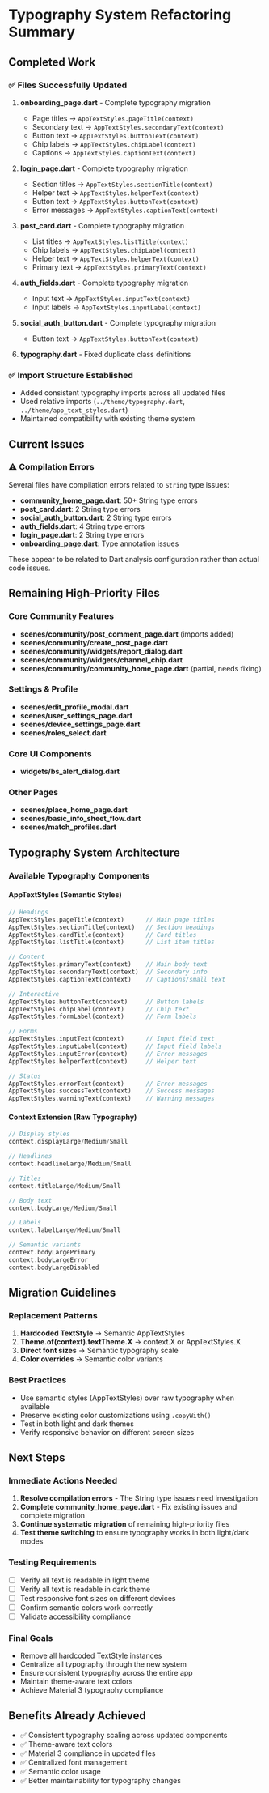 # Typography System Refactoring Summary

## Completed Work

### ✅ Files Successfully Updated
1. **onboarding_page.dart** - Complete typography migration
   - Page titles → `AppTextStyles.pageTitle(context)`
   - Secondary text → `AppTextStyles.secondaryText(context)`
   - Button text → `AppTextStyles.buttonText(context)`
   - Chip labels → `AppTextStyles.chipLabel(context)`
   - Captions → `AppTextStyles.captionText(context)`

2. **login_page.dart** - Complete typography migration
   - Section titles → `AppTextStyles.sectionTitle(context)`
   - Helper text → `AppTextStyles.helperText(context)`
   - Button text → `AppTextStyles.buttonText(context)`
   - Error messages → `AppTextStyles.captionText(context)`

3. **post_card.dart** - Complete typography migration
   - List titles → `AppTextStyles.listTitle(context)`
   - Chip labels → `AppTextStyles.chipLabel(context)`
   - Helper text → `AppTextStyles.helperText(context)`
   - Primary text → `AppTextStyles.primaryText(context)`

4. **auth_fields.dart** - Complete typography migration
   - Input text → `AppTextStyles.inputText(context)`
   - Input labels → `AppTextStyles.inputLabel(context)`

5. **social_auth_button.dart** - Complete typography migration
   - Button text → `AppTextStyles.buttonText(context)`

6. **typography.dart** - Fixed duplicate class definitions

### ✅ Import Structure Established
- Added consistent typography imports across all updated files
- Used relative imports (`../theme/typography.dart`, `../theme/app_text_styles.dart`)
- Maintained compatibility with existing theme system

## Current Issues

### ⚠️ Compilation Errors
Several files have compilation errors related to `String` type issues:
- **community_home_page.dart**: 50+ String type errors
- **post_card.dart**: 2 String type errors  
- **social_auth_button.dart**: 2 String type errors
- **auth_fields.dart**: 4 String type errors
- **login_page.dart**: 2 String type errors
- **onboarding_page.dart**: Type annotation issues

These appear to be related to Dart analysis configuration rather than actual code issues.

## Remaining High-Priority Files

### Core Community Features
- **scenes/community/post_comment_page.dart** (imports added)
- **scenes/community/create_post_page.dart**
- **scenes/community/widgets/report_dialog.dart**
- **scenes/community/widgets/channel_chip.dart**
- **scenes/community/community_home_page.dart** (partial, needs fixing)

### Settings & Profile
- **scenes/edit_profile_modal.dart**
- **scenes/user_settings_page.dart**
- **scenes/device_settings_page.dart**
- **scenes/roles_select.dart**

### Core UI Components
- **widgets/bs_alert_dialog.dart**

### Other Pages
- **scenes/place_home_page.dart**
- **scenes/basic_info_sheet_flow.dart**
- **scenes/match_profiles.dart**

## Typography System Architecture

### Available Typography Components

#### AppTextStyles (Semantic Styles)
```dart
// Headings
AppTextStyles.pageTitle(context)      // Main page titles
AppTextStyles.sectionTitle(context)   // Section headings
AppTextStyles.cardTitle(context)      // Card titles
AppTextStyles.listTitle(context)      // List item titles

// Content
AppTextStyles.primaryText(context)    // Main body text
AppTextStyles.secondaryText(context)  // Secondary info
AppTextStyles.captionText(context)    // Captions/small text

// Interactive
AppTextStyles.buttonText(context)     // Button labels
AppTextStyles.chipLabel(context)      // Chip text
AppTextStyles.formLabel(context)      // Form labels

// Forms
AppTextStyles.inputText(context)      // Input field text
AppTextStyles.inputLabel(context)     // Input field labels
AppTextStyles.inputError(context)     // Error messages
AppTextStyles.helperText(context)     // Helper text

// Status
AppTextStyles.errorText(context)      // Error messages
AppTextStyles.successText(context)    // Success messages
AppTextStyles.warningText(context)    // Warning messages
```

#### Context Extension (Raw Typography)
```dart
// Display styles
context.displayLarge/Medium/Small

// Headlines  
context.headlineLarge/Medium/Small

// Titles
context.titleLarge/Medium/Small

// Body text
context.bodyLarge/Medium/Small

// Labels
context.labelLarge/Medium/Small

// Semantic variants
context.bodyLargePrimary
context.bodyLargeError
context.bodyLargeDisabled
```

## Migration Guidelines

### Replacement Patterns
1. **Hardcoded TextStyle** → Semantic AppTextStyles
2. **Theme.of(context).textTheme.X** → context.X or AppTextStyles.X
3. **Direct font sizes** → Semantic typography scale
4. **Color overrides** → Semantic color variants

### Best Practices
- Use semantic styles (AppTextStyles) over raw typography when available
- Preserve existing color customizations using `.copyWith()`
- Test in both light and dark themes
- Verify responsive behavior on different screen sizes

## Next Steps

### Immediate Actions Needed
1. **Resolve compilation errors** - The String type issues need investigation
2. **Complete community_home_page.dart** - Fix existing issues and complete migration
3. **Continue systematic migration** of remaining high-priority files
4. **Test theme switching** to ensure typography works in both light/dark modes

### Testing Requirements
- [ ] Verify all text is readable in light theme
- [ ] Verify all text is readable in dark theme  
- [ ] Test responsive font sizes on different devices
- [ ] Confirm semantic colors work correctly
- [ ] Validate accessibility compliance

### Final Goals
- Remove all hardcoded TextStyle instances
- Centralize all typography through the new system
- Ensure consistent typography across the entire app
- Maintain theme-aware text colors
- Achieve Material 3 typography compliance

## Benefits Already Achieved
- ✅ Consistent typography scaling across updated components
- ✅ Theme-aware text colors
- ✅ Material 3 compliance in updated files
- ✅ Centralized font management
- ✅ Semantic color usage
- ✅ Better maintainability for typography changes